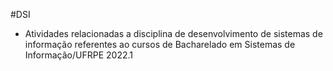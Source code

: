 #DSI

- Atividades relacionadas a disciplina de desenvolvimento de sistemas de informação referentes ao cursos de Bacharelado em Sistemas de Informação/UFRPE 2022.1

